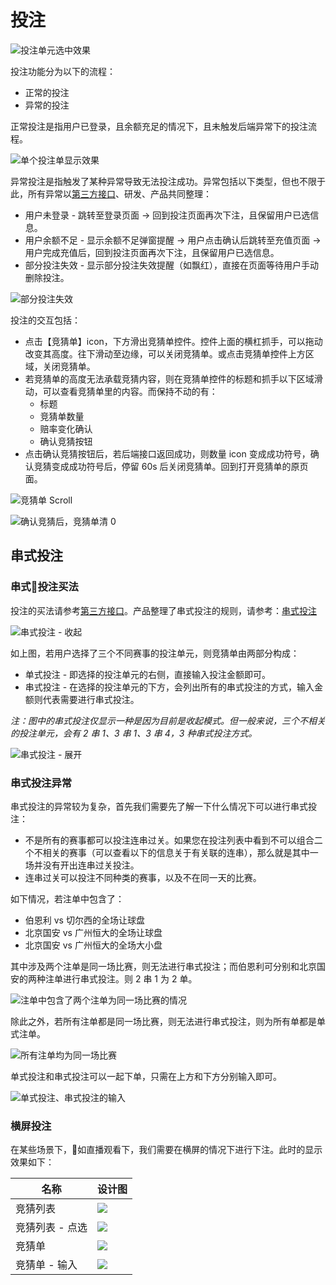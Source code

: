 # 投注

![投注单元选中效果](/images/betting-selected.png)

投注功能分为以下的流程：

* 正常的投注
* 异常的投注

正常投注是指用户已登录，且余额充足的情况下，且未触发后端异常下的投注流程。

![单个投注单显示效果](/images/betting-single.png)

异常投注是指触发了某种异常导致无法投注成功。异常包括以下类型，但也不限于此，所有异常以[第三方接口](/thirdpart.html)、研发、产品共同整理：

* 用户未登录 - 跳转至登录页面 -> 回到投注页面再次下注，且保留用户已选信息。
* 用户余额不足 - 显示余额不足弹窗提醒 -> 用户点击确认后跳转至充值页面 -> 用户完成充值后，回到投注页面再次下注，且保留用户已选信息。
* 部分投注失效 - 显示部分投注失效提醒（如飘红），直接在页面等待用户手动删除投注。

![部分投注失效](/images/betting-failed.png)

投注的交互包括：

* 点击【竞猜单】icon，下方滑出竞猜单控件。控件上面的横杠抓手，可以拖动改变其高度。往下滑动至边缘，可以关闭竞猜单。或点击竞猜单控件上方区域，关闭竞猜单。
* 若竞猜单的高度无法承载竞猜内容，则在竞猜单控件的标题和抓手以下区域滑动，可以查看竞猜单里的内容。而保持不动的有：
  * 标题
  * 竞猜单数量
  * 赔率变化确认
  * 确认竞猜按钮
* 点击确认竞猜按钮后，若后端接口返回成功，则数量 icon 变成成功符号，确认竞猜变成成功符号后，停留 60s 后关闭竞猜单。回到打开竞猜单的原页面。

![竞猜单 Scroll](/images/betting-scroll.png)

![确认竞猜后，竞猜单清 0](/images/betting-none.png)

## 串式投注

### 串式投注买法

投注的买法请参考[第三方接口](/thirdpart.html)。产品整理了串式投注的规则，请参考：[串式投注](/paylay.html)

![串式投注 - 收起](/images/betting-multi-hidden.png)

如上图，若用户选择了三个不同赛事的投注单元，则竞猜单由两部分构成：

* 单式投注 - 即选择的投注单元的右侧，直接输入投注金额即可。
* 串式投注 - 在选择的投注单元的下方，会列出所有的串式投注的方式，输入金额则代表需要进行串式投注。

*注：图中的串式投注仅显示一种是因为目前是收起模式。但一般来说，三个不相关的投注单元，会有 2 串 1、3 串 1、3 串 4，3 种串式投注方式。*

![串式投注 - 展开](/images/betting-multi-all.png)

### 串式投注异常

串式投注的异常较为复杂，首先我们需要先了解一下什么情况下可以进行串式投注：

* 不是所有的赛事都可以投注连串过关。如果您在投注列表中看到不可以组合二个不相关的赛事（可以查看以下的信息关于有关联的连串），那么就是其中一场并没有开出连串过关投注。
* 连串过关可以投注不同种类的赛事，以及不在同一天的比赛。

如下情况，若注单中包含了：

* 伯恩利 vs 切尔西的全场让球盘
* 北京国安 vs 广州恒大的全场让球盘
* 北京国安 vs 广州恒大的全场大小盘

其中涉及两个注单是同一场比赛，则无法进行串式投注；而伯恩利可分别和北京国安的两种注单进行串式投注。则 2 串 1 为 2 单。

![注单中包含了两个注单为同一场比赛的情况](/images/betting-multi-mix.png)

除此之外，若所有注单都是同一场比赛，则无法进行串式投注，则为所有单都是单式注单。

![所有注单均为同一场比赛](/images/betting-multi-same.png)

单式投注和串式投注可以一起下单，只需在上方和下方分别输入即可。

![单式投注、串式投注的输入](/images/betting-multi-input.png)

### 横屏投注

在某些场景下，如直播观看下，我们需要在横屏的情况下进行下注。此时的显示效果如下：

|名称|设计图|
|---|---|
|竞猜列表|![](/images/betting-list-h.png)|
|竞猜列表 - 点选|![](/images/betting-selected-h.png)|
|竞猜单|![](/images/betting-h.png)|
|竞猜单 - 输入|![](/images/betting-input-h.png)
